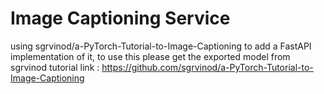 # Image Captioning Service
using sgrvinod/a-PyTorch-Tutorial-to-Image-Captioning to add a FastAPI implementation of it, to use this please get the exported model from sgrvinod tutorial
link : https://github.com/sgrvinod/a-PyTorch-Tutorial-to-Image-Captioning
